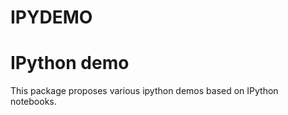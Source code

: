 # IPYDEMO
IPython demo
============

This package proposes various ipython demos based on IPython notebooks.

